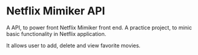 # Netflix Mimiker API
A API, to power front Netflix Mimiker front end. A practice project, to minic basic functionality in Netflix application.

It allows user to add, delete and view favorite movies.
